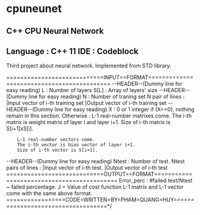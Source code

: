 # cpuneunet
C++ CPU Neural Network
-----------------------------------------------
Language : C++ 11
IDE : Codeblock
-----------------------------------------------
Third project about neural network.
Implemented from STD library.

============================INPUT==FORMAT===========================================
--HEADER--(Dummy line for easy reading)
    L : Number of layers
    S[L] : Array of layers' size
--HEADER--(Dummy line for easy reading)
    N : Number of traning set
    N pair of lines :
        |Input vector of i-th training set
        |Output vector of i-th training set
--HEADER--(Dummy line for easy reading)
    X : 0 or 1 integer
    if (X==0), nothing remain in this section.
    Otherwise :
        L-1 real-number matrixes come.
        The i-th matrix is weight matrix of layer i and layer i+1.
        Size of i-th matrix is S[i+1]xS[i].

        L-1 real-number vectors come.
        The i-th vector is bias vector of layer i+1.
        Size of i-th vector is S[i+1].
--HEADER--(Dummy line for easy reading)
    Ntest : Number of test.
    Ntest pairs of lines :
        |Input vector of i-th test.
        |Output vector of i-th test
============================OUTPUT==FORMAT===========================================
    Error_perc : #failed test/Ntest ~ failed percentage.
    J = Value of cost function
    L-1 matrix and L-1 vector come with the same above format.
=================CODE=WRITTEN=BY=PHAM=QUANG=HUY===================================*/
